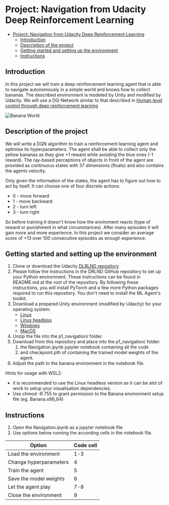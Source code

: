 # Project: Navigation from Udacity Deep Reinforcement Learning

- [Project: Navigation from Udacity Deep Reinforcement Learning](#project-navigation-from-udacity-deep-reinforcement-learning)
  - [Introduction](#introduction)
  - [Description of the project](#description-of-the-project)
  - [Getting started and setting up the environment](#getting-started-and-setting-up-the-environment)
  - [Instructions](#instructions)


## Introduction

In this project we will train a deep reinforcement learning agent that is able to navigate autonomously in a simple world and knows how to collect bananas.
The described environment is modeled by Unity and modified by Udacity.
We will use a DQ-Network similar to that described in [Human level control through deep reinforcement learning](https://storage.googleapis.com/deepmind-media/dqn/DQNNaturePaper.pdf)

![Banana World](banana_world.gif)

## Description of the project

We will write a DQN algorithm to train a reinforcement learning agent and optimise its hyperparameters. The agent shall be able to collect only the yellow bananas as they give +1 reward while avoiding the blue ones (-1 reward). The ray-based perceptions of objects in front of the agent are provided as continuous states with 37 dimensions (floats) and also contains the agents velocity.

Only given the information of the states, the agent has to figure out how to act by itself. 
It can choose one of four discrete actions:
* 0 - move forward
* 1 - move backward
* 2 - turn left
* 3 - turn right

So before training it doesn't know how the enviroment reacts (type of reward or punishment in what circumstances). After many episodes it will gain more and more experience. In this project we consider an average score of +13 over 100 consecutive episodes as enough experience.

## Getting started and setting up the environment

1. Clone or download the Udacity [DLRLND repository](https://github.com/udacity/deep-reinforcement-learning) 
2. Please follow the instructions in the DRLND GitHub repository to set up your Python environment. These instructions can be found in README.md at the root of the repository. By following these instructions, you will install PyTorch and a few more Python packages required to run this repository. You don't need to install the ML Agent's toolkit. 
3. Download a prepared Unity environment (modified by Udacity) for your operating system: 
   - [Linux](https://s3-us-west-1.amazonaws.com/udacity-drlnd/P1/Banana/Banana_Linux.zip)
   - [Linux headless](https://s3-us-west-1.amazonaws.com/udacity-drlnd/P1/Banana/Banana_Linux_NoVis.zip)
   - [Windows](https://s3-us-west-1.amazonaws.com/udacity-drlnd/P1/Banana/Banana_Windows_x86_64.zip)
   - [MacOS](https://s3-us-west-1.amazonaws.com/udacity-drlnd/P1/Banana/Banana.app.zip)
4. Unzip the file into the p1_navigation/ folder.
5. Download from this repository and place into the p1_navigation/ folder:
   1. the Navigation.ipynb jupyter notebook containing all the code
   2. and checkpoint.pth of containing the trained model weights of the agent.
6. Adjust the path to the banana environment in the notebook file.

Hints for usage with WSL2: 
- it is recommended to use the Linux headless version as it can be alot of work to setup your visualisation dependencies.
- Use chmod -R 755 to grant permission to the Banana environment setup file (eg. Banana.x86_64)

## Instructions
1. Open the Navigation.ipynb as a jupyter notebook file
2. Use options below running the according cells in the notebook file.

| Option                               | Code cell |
| ------------------------------------ | ---  |
| Load the environment                 | 1-3  |
| Change hyperparameters               | 4    |
| Train the agent                      | 5    |  
| Save the model weights               | 6    |
| Let the agent play                   | 7-8  | 
| Close the environment                | 9    |